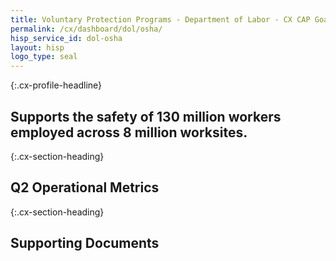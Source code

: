 ```yaml
---
title: Voluntary Protection Programs - Department of Labor - CX CAP Goal Dashboard
permalink: /cx/dashboard/dol/osha/
hisp_service_id: dol-osha
layout: hisp
logo_type: seal
---
```


{:.cx-profile-headline}
## Supports the safety of 130 million workers employed across 8 million worksites. 

{:.cx-section-heading}
## Q2 Operational Metrics

{:.cx-section-heading}
## Supporting Documents